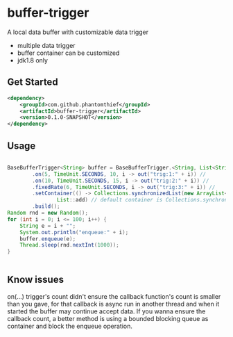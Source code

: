 buffer-trigger
=======================

A local data buffer with customizable data trigger

* multiple data trigger
* buffer container can be customized
* jdk1.8 only

## Get Started

```xml
<dependency>
    <groupId>com.github.phantomthief</groupId>
    <artifactId>buffer-trigger</artifactId>
    <version>0.1.0-SNAPSHOT</version>
</dependency>
```

## Usage

```Java

BaseBufferTrigger<String> buffer = BaseBufferTrigger.<String, List<String>> newBuilder() //
        .on(5, TimeUnit.SECONDS, 10, i -> out("trig:1:" + i)) //
        .on(10, TimeUnit.SECONDS, 15, i -> out("trig:2:" + i)) //
        .fixedRate(6, TimeUnit.SECONDS, i -> out("trig:3:" + i)) //
        .setContainer(() -> Collections.synchronizedList(new ArrayList<String>()),
                List::add) // default container is Collections.synchronizedSet(new HashSet<>())
        .build();
Random rnd = new Random();
for (int i = 0; i <= 100; i++) {
    String e = i + "";
    System.out.println("enqueue:" + i);
    buffer.enqueue(e);
    Thread.sleep(rnd.nextInt(1000));
}
    
```

## Know issues

on(...) trigger's count didn't ensure the callback function's count is smaller than you gave, for that callback is async run in another thread and when it started the buffer may continue accept data. If you wanna ensure the callback count, a better method is using a bounded blocking queue as container and block the enqueue operation.
